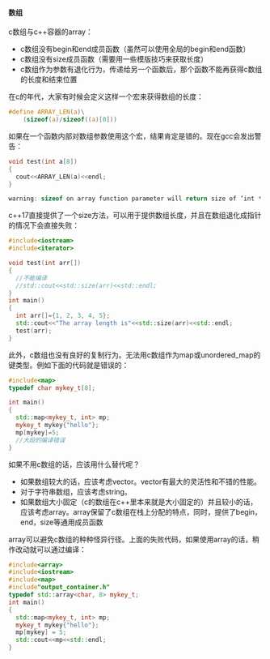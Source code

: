 #### 数组

c数组与c++容器的array：

- c数组没有begin和end成员函数（虽然可以使用全局的begin和end函数）
- c数组没有size成员函数（需要用一些模版技巧来获取长度）
- c数组作为参数有退化行为，传递给另一个函数后，那个函数不能再获得c数组的长度和结束位置

在c的年代，大家有时候会定义这样一个宏来获得数组的长度：

```c
#define ARRAY_LEN(a)\
	(sizeof(a)/sizeof((a)[0]))
```

如果在一个函数内部对数组参数使用这个宏，结果肯定是错的。现在gcc会发出警告：

```c++
void test(int a[8])
{
  cout<<ARRAY_LEN(a)<<endl;
}
```

```c++
warning: sizeof on array function parameter will return size of ‘int *’ instead of ‘int [8]’
```

c++17直接提供了一个size方法，可以用于提供数组长度，并且在数组退化成指针的情况下会直接失败：

```c++
#include<iostream>
#include<iterator>

void test(int arr[])
{
  //不能编译
  //std::cout<<std::size(arr)<<std::endl;
}
int main()
{
  int arr[]={1, 2, 3, 4, 5};
  std::cout<<"The array length is"<<std::size(arr)<<std::endl;
  test(arr);
}
```

此外，c数组也没有良好的复制行为。无法用c数组作为map或unordered_map的键类型。例如下面的代码就是错误的：

```c++
#include<map>
typedef char mykey_t[8];

int main()
{
  std::map<mykey_t, int> mp;
  mykey_t mykey{"hello"};
  mp[mykey]=5;
  //大段的编译错误
}

```

如果不用c数组的话，应该用什么替代呢？

- 如果数组较大的话，应该考虑vector。vector有最大的灵活性和不错的性能。
- 对于字符串数组，应该考虑string。
- 如果数组大小固定（c的数组在c++里本来就是大小固定的）并且较小的话，应该考虑array。array保留了c数组在栈上分配的特点，同时，提供了begin，end，size等通用成员函数

array可以避免c数组的种种怪异行径。上面的失败代码，如果使用array的话，稍作改动就可以通过编译：

```c++
#include<array>
#include<iostream>
#include<map>
#include"output_container.h"
typedef std::array<char, 8> mykey_t;
int main()
{
  std::map<mykey_t, int> mp;
  mykey_t mykey{"hello"};
  mp[mykey] = 5;
  std::cout<<mp<<std::endl;
}
```

